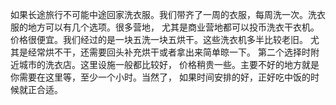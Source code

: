 如果长途旅行不可能中途回家洗衣服。我们带齐了一周的衣服，每周洗一次。洗衣服的地方可以有几个选项。很多营地， 尤其是商业营地都可以投币洗衣干衣机。价格很便宜。我们经过的是一块五洗一块五烘干。这些洗衣机多半比较老旧。 尤其是经常烘不干，还需要回头补充烘干或者拿出来简单晾一下。
第二个选择时附近城市的洗衣店。这里设施一般都比较好， 价格稍贵一些。主要不好的地方就是你需要在这里等，至少一个小时。当然了， 如果时间安排的好，正好吃中饭的时候就正合适。